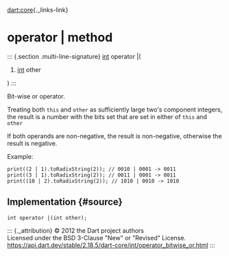 [dart:core](../../dart-core/dart-core-library){._links-link}

operator \| method
==================

::: {.section .multi-line-signature}
[int](../int-class) operator \|(

1.  [int](../int-class) other

)
:::

Bit-wise or operator.

Treating both `this` and `other` as sufficiently large two\'s component
integers, the result is a number with the bits set that are set in
either of `this` and `other`

If both operands are non-negative, the result is non-negative, otherwise
the result is negative.

Example:

``` {.language-dart data-language="dart"}
print((2 | 1).toRadixString(2)); // 0010 | 0001 -> 0011
print((3 | 1).toRadixString(2)); // 0011 | 0001 -> 0011
print((10 | 2).toRadixString(2)); // 1010 | 0010 -> 1010
```

Implementation {#source}
--------------

``` {.language-dart data-language="dart"}
int operator |(int other);
```

::: {._attribution}
© 2012 the Dart project authors\
Licensed under the BSD 3-Clause \"New\" or \"Revised\" License.\
<https://api.dart.dev/stable/2.18.5/dart-core/int/operator_bitwise_or.html>
:::

